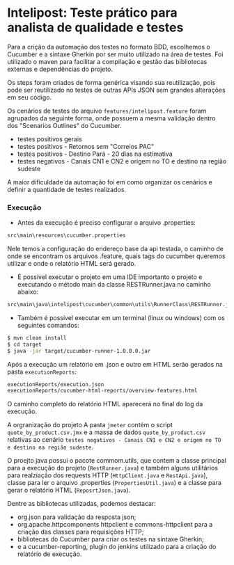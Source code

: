 # Intelipost: Teste prático para analista de qualidade e testes

Para a crição da automação dos testes no formato BDD, escolhemos o Cucumber e a sintaxe Gherkin por ser muito utilizado na área de testes.
Foi utilizado o maven para facilitar a compilação e gestão das bibliotecas externas e dependências do projeto.

Os steps foram criados de forma genérica visando sua reutilização, pois pode ser reutilizado no testes de outras APIs JSON sem grandes alterações em seu código.

Os cenários de testes do arquivo `features/intelipost.feature` foram agrupados da seguinte forma, onde possuem a mesma validação dentro dos "Scenarios Outlines" do Cucumber.
  - testes positivos gerais
  - testes positivos - Retornos sem "Correios PAC"
  - testes positivos - Destino Pará - 20 dias na estimativa
  - testes negativos - Canais CN1 e CN2 e origem no TO e destino na região sudeste

A maior dificuldade da automação foi em como organizar os cenários e definir a quantidade de testes realizados.

### Execução

- Antes da execução é preciso configurar o arquivo .properties:
 ```sh
 src\main\resources\cucumber.properties
 ```
 Nele temos a configuração do endereço base da api testada, o caminho de onde se encontram os arquivos .feature, quais tags do cucumber queremos utilizar e onde o relatório HTML será gerado.


- É possível executar o projeto em uma IDE importanto o projeto e executando o método main da classe RESTRunner.java no caminho abaixo:
```sh
src\main\java\intelipost\cucumber\common\utils\RunnerClass\RESTRunner.java
```

- Também é possível executar em um terminal (linux ou windows) com os seguintes comandos:
```sh
$ mvn clean install
$ cd target
$ java -jar target/cucumber-runner-1.0.0.0.jar
```
Após a execução um relatório em .json e outro em HTML serão gerados na pasta `executionReports`:
```sh
executionReports/execution.json
executionReports/cucumber-html-reports/overview-features.html
```
O caminho completo do relatório HTML aparecerá no final do log da execução.


A orgranização do projeto
A pasta `jmeter` contém o script `quote_by_product.csv.jmx` e a massa de dados `quote_by_product.csv` relativas ao cenário `testes negativos - Canais CN1 e CN2 e origem no TO e destino na região sudeste`.

O proejto java possui o pacote commom.utils, que contem a classe principal para a execução do projeto (`RestRunner.java`) e também alguns utilitários para realziação dos requests HTTP (`HttpClient.java` e `RestApi.java`), classe para ler o arquivo .properties (`PropertiesUtil.java`) e a classe para gerar o relatório HTML (`ReposrtJson.java`).

Dentre as bibliotecas utilizadas, podemos destacar:
- org.json para validação da resposta json;
- org.apache.httpcomponents httpclient e commons-httpclient para a criação das classes para requisições HTTP;
- bibliotecas do Cucumber para criar os testes na sintaxe Gherkin;
- e a cucumber-reporting, plugin do jenkins utilizado para a criação do relatório de execução.

